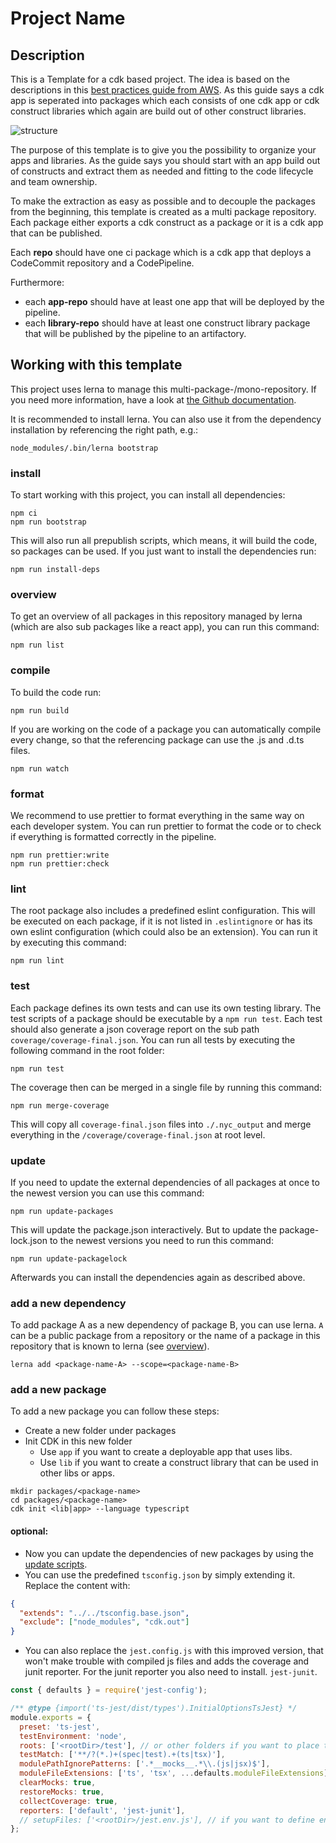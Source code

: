 # Project Name

## Description

This is a Template for a cdk based project. The idea is based on the descriptions in this
[best practices guide from AWS](https://docs.aws.amazon.com/cdk/v2/guide/best-practices.html).
As this guide says a cdk app is seperated into packages which each consists of one cdk app
or cdk construct libraries which again are build out of other construct libraries.

![structure](https://docs.aws.amazon.com/cdk/v2/guide/images/code-organization.jpg)

The purpose of this template is to give you the possibility to organize your apps and libraries.
As the guide says you should start with an app build out of constructs and extract them as needed
and fitting to the code lifecycle and team ownership.

To make the extraction as easy as possible and to decouple the packages from the beginning,
this template is created as a multi package repository. Each package either exports a cdk
construct as a package or it is a cdk app that can be published.

Each **repo** should have one ci package which is a cdk app that deploys a CodeCommit repository and
a CodePipeline.

Furthermore:

- each **app-repo** should have at least one app that will be deployed by the pipeline.
- each **library-repo** should have at least one construct library package that will be published
  by the pipeline to an artifactory.

## Working with this template

This project uses lerna to manage this multi-package-/mono-repository. If you need more information,
have a look at [the Github documentation](https://github.com/lerna/lerna).

It is recommended to install lerna. You can also use it from the dependency installation by referencing
the right path, e.g.:

```shell
node_modules/.bin/lerna bootstrap
```

### install

To start working with this project, you can install all dependencies:

```shell
npm ci
npm run bootstrap
```

This will also run all prepublish scripts, which means, it will build the code, so packages can be used.
If you just want to install the dependencies run:

```shell
npm run install-deps
```

### overview

To get an overview of all packages in this repository managed by lerna (which are also sub packages
like a react app), you can run this command:

```shell
npm run list
```

### compile

To build the code run:

```shell
npm run build
```

If you are working on the code of a package you can automatically compile every change, so that the
referencing package can use the .js and .d.ts files.

```shell
npm run watch
```

### format

We recommend to use prettier to format everything in the same way on each developer system.
You can run prettier to format the code or to check if everything is formatted correctly in the pipeline.

```shell
npm run prettier:write
npm run prettier:check
```

### lint

The root package also includes a predefined eslint configuration. This will be executed on each package,
if it is not listed in `.eslintignore` or has its own eslint configuration
(which could also be an extension). You can run it by executing this command:

```shell
npm run lint
```

### test

Each package defines its own tests and can use its own testing library. The test scripts of a package
should be executable by a `npm run test`. Each test should also generate a json coverage report on the
sub path `coverage/coverage-final.json`. You can run all tests by executing the following command
in the root folder:

```shell
npm run test
```

The coverage then can be merged in a single file by running this command:

```shell
npm run merge-coverage
```

This will copy all `coverage-final.json` files into `./.nyc_output` and merge everything in the
`/coverage/coverage-final.json` at root level.

### update

If you need to update the external dependencies of all packages at once to the newest version
you can use this command:

```shell
npm run update-packages
```

This will update the package.json interactively. But to update the package-lock.json to the newest
versions you need to run this command:

```shell
npm run update-packagelock
```

Afterwards you can install the dependencies again as described above.

### add a new dependency

To add package A as a new dependency of package B, you can use lerna. `A` can be a public package
from a repository or the name of a package in this repository that is known to lerna
(see [overview](#overview)).

```shell
lerna add <package-name-A> --scope=<package-name-B>
```

### add a new package

To add a new package you can follow these steps:

- Create a new folder under packages
- Init CDK in this new folder
  - Use `app` if you want to create a deployable app that uses libs.
  - Use `lib` if you want to create a construct library that can be used in other libs or apps.

```shell
mkdir packages/<package-name>
cd packages/<package-name>
cdk init <lib|app> --language typescript
```

#### optional:

- Now you can update the dependencies of new packages by using the [update scripts](#update).
- You can use the predefined `tsconfig.json` by simply extending it. Replace the content with:

```json
{
  "extends": "../../tsconfig.base.json",
  "exclude": ["node_modules", "cdk.out"]
}
```

- You can also replace the `jest.config.js` with this improved version, that won't make trouble with
  compiled js files and adds the coverage and junit reporter. For the junit reporter you also need to install.
  `jest-junit`.

```js
const { defaults } = require('jest-config');

/** @type {import('ts-jest/dist/types').InitialOptionsTsJest} */
module.exports = {
  preset: 'ts-jest',
  testEnvironment: 'node',
  roots: ['<rootDir>/test'], // or other folders if you want to place the test next to the tested unit
  testMatch: ['**/?(*.)+(spec|test).+(ts|tsx)'],
  modulePathIgnorePatterns: ['.*__mocks__.*\\.(js|jsx)$'],
  moduleFileExtensions: ['ts', 'tsx', ...defaults.moduleFileExtensions],
  clearMocks: true,
  restoreMocks: true,
  collectCoverage: true,
  reporters: ['default', 'jest-junit'],
  // setupFiles: ['<rootDir>/jest.env.js'], // if you want to define env vars for the test
};
```
